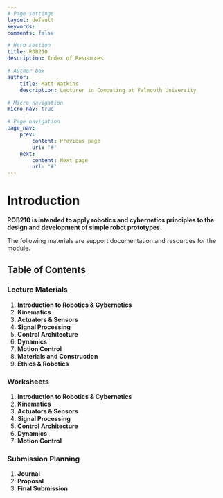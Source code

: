 ```yaml
---
# Page settings
layout: default
keywords:
comments: false

# Hero section
title: ROB210
description: Index of Resources

# Author box
author:
    title: Matt Watkins
    description: Lecturer in Computing at Falmouth University

# Micro navigation
micro_nav: true

# Page navigation
page_nav:
    prev:
        content: Previous page
        url: '#'
    next:
        content: Next page
        url: '#'
---
```


# Introduction

**ROB210 is intended to apply robotics and cybernetics principles to the design and development of simple robot prototypes.**

The following materials are support documentation and resources for the module.

## Table of Contents

### Lecture Materials
1. **Introduction to Robotics & Cybernetics**
2. **Kinematics**
3. **Actuators & Sensors**
4. **Signal Processing**
5. **Control Architecture**
6. **Dynamics**
7. **Motion Control**
8. **Materials and Construction**
9. **Ethics & Robotics**
 

### Worksheets
1. **Introduction to Robotics & Cybernetics**
2. **Kinematics**
3. **Actuators & Sensors**
4. **Signal Processing**
5. **Control Architecture**
6. **Dynamics**
7. **Motion Control**


### Submission Planning
1. **Journal**
2. **Proposal**
3. **Final Submission**
<!--stackedit_data:
eyJoaXN0b3J5IjpbNjc2MDA1NDM5LC0xODI3NDUxNDQyXX0=
-->